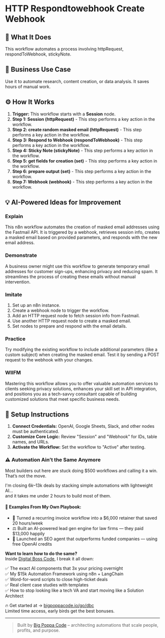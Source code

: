 # HTTP Respondtowebhook Create Webhook

## 🚀 What It Does
This workflow automates a process involving httpRequest, respondToWebhook, stickyNote.

## 💼 Business Use Case
Use it to automate research, content creation, or data analysis. It saves hours of manual work.

## ⚙️ How It Works
1.  **Trigger:** This workflow starts with a **Session** node.
2. **Step 1: Session (httpRequest)** - This step performs a key action in the workflow.
3. **Step 2: create random masked email (httpRequest)** - This step performs a key action in the workflow.
4. **Step 3: Respond to Webhook (respondToWebhook)** - This step performs a key action in the workflow.
5. **Step 4: Sticky Note (stickyNote)** - This step performs a key action in the workflow.
6. **Step 5: get fields for creation (set)** - This step performs a key action in the workflow.
7. **Step 6: prepare output (set)** - This step performs a key action in the workflow.
8. **Step 7: Webhook (webhook)** - This step performs a key action in the workflow.

## 💡 AI-Powered Ideas for Improvement
### Explain
This n8n workflow automates the creation of masked email addresses using the Fastmail API. It is triggered by a webhook, retrieves session info, creates a masked email based on provided parameters, and responds with the new email address.

### Demonstrate
A business owner might use this workflow to generate temporary email addresses for customer sign-ups, enhancing privacy and reducing spam. It streamlines the process of creating these emails without manual intervention.

### Imitate
1. Set up an n8n instance.
2. Create a webhook node to trigger the workflow.
3. Add an HTTP request node to fetch session info from Fastmail.
4. Use another HTTP request node to create a masked email.
5. Set nodes to prepare and respond with the email details.

### Practice
Try modifying the existing workflow to include additional parameters (like a custom subject) when creating the masked email. Test it by sending a POST request to the webhook with your changes.

### WIIFM
Mastering this workflow allows you to offer valuable automation services to clients seeking privacy solutions, enhances your skill set in API integration, and positions you as a tech-savvy consultant capable of building customized solutions that meet specific business needs.

## 🔧 Setup Instructions
1. **Connect Credentials:** OpenAI, Google Sheets, Slack, and other nodes must be authenticated.
2. **Customize Core Logic:** Review "Session" and "Webhook" for IDs, table names, and URLs.
3. **Activate the Workflow:** Set the workflow to "Active" after testing.

### ⚠️ Automation Ain’t the Same Anymore

Most builders out here are stuck doing $500 workflows and calling it a win.  
That’s not the move.  

I'm closing $6k–$13k deals by stacking simple automations with lightweight AI...  
and it takes me under 2 hours to build most of them.

#### 🧠 Examples From My Own Playbook:
- 🔁 Turned a recurring invoice workflow into a $6,000 retainer that saved 20 hours/week  
- ⚖️ Built an AI-powered lead gen engine for law firms — they paid $13,000 happily  
- 🚀 Launched an SEO agent that outperforms funded companies — using free OpenAI credits  

**Want to learn how to do the same?**  
Inside [Digital Boss Code](https://bigpoppacode.io/go/dbc), I break it all down:

✅ The exact AI components that 3x your pricing overnight  
✅ My $15k Automation Framework using n8n + LangChain  
✅ Word-for-word scripts to close high-ticket deals  
✅ Real client case studies with templates  
✅ How to stop looking like a tech VA and start moving like a Solution Architect  

🔥 Get started at → [bigpoppacode.io/go/dbc](https://bigpoppacode.io/go/dbc)  
Limited time access, early birds get the best bonuses.

---
> Built by [Big Poppa Code](https://bigpoppacode.io) – architecting automations that scale people, profits, and purpose.
